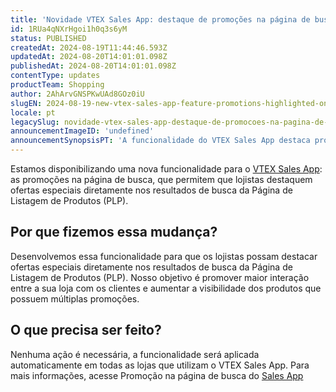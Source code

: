 ```yaml
---
title: 'Novidade VTEX Sales App: destaque de promoções na página de busca'
id: 1RUa4qNXrHgoi1h0q3s6yM
status: PUBLISHED
createdAt: 2024-08-19T11:44:46.593Z
updatedAt: 2024-08-20T14:01:01.098Z
publishedAt: 2024-08-20T14:01:01.098Z
contentType: updates
productTeam: Shopping
author: 2AhArvGNSPKwUAd8GOz0iU
slugEN: 2024-08-19-new-vtex-sales-app-feature-promotions-highlighted-on-the-search-page
locale: pt
legacySlug: novidade-vtex-sales-app-destaque-de-promocoes-na-pagina-de-busca
announcementImageID: 'undefined'
announcementSynopsisPT: 'A funcionalidade do VTEX Sales App destaca promoções nos resultados de busca da Página de Listagem de Produtos.'
---
```


Estamos disponibilizando uma nova funcionalidade para o [VTEX Sales App](/pt/tracks/instore-usando-o-app--4BYzQIwyOHvnmnCYQgLzdr/6cq4E1JCmA6vCvBCCtAgIM): as promoções na página de busca, que permitem que lojistas destaquem ofertas especiais diretamente nos resultados de busca da Página de Listagem de Produtos (PLP).

## Por que fizemos essa mudança?
Desenvolvemos essa funcionalidade para que os lojistas possam destacar ofertas especiais diretamente nos resultados de busca da Página de Listagem de Produtos (PLP). Nosso objetivo é promover maior interação entre a sua loja com os clientes e aumentar a visibilidade dos produtos que possuem múltiplas promoções.

## O que precisa ser feito?
Nenhuma ação é necessária, a funcionalidade será aplicada automaticamente em todas as lojas que utilizam o VTEX Sales App. Para mais informações, acesse Promoção na página de busca do [Sales App](/pt/tutorial/promocao-na-pagina-de-busca-do-sales-app--2g9JmTLKYASz8jxme2pyc9)
